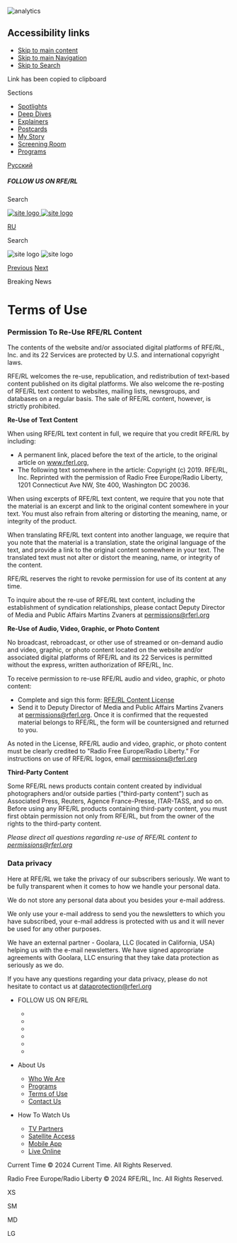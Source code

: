 ![analytics](https://ssc.currenttime.tv/b/ss/bbgprod,bbgentityrferl/1/G.4--NS/105848551?pageName=rfe-voa%3acten%3aw%3asection%20index%3aterms%20of%20use&c6=terms%20of%20use&v36=8.36.0.0.348&v6=D=c6&g=https%3a%2f%2fen.currenttime.tvterms-of-use&c1=D=g&v1=D=g&events=event1&c16=current%20time%20english&v16=D=c16&c5=terms-of-use2&v5=D=c5&ch=terms%20of%20use&c15=english&v15=D=c15&c4=index&v4=D=c4&v20=no&c17=web&v17=D=c17&mcorgid=518abc7455e462b97f000101%40adobeorg&server=en.currenttime.tv&pageType=D=c4&ns=bbg&v29=D=server&v25=rfe&v30=505&v105=D=User-Agent )

Accessibility links
-------------------

* [Skip to main content](#content)
* [Skip to main Navigation](#navigation)
* [Skip to Search](#txtHeaderSearch)

Link has been copied to clipboard

 Sections

* [Spotlights](https://en.currenttime.tv/spotlights "Spotlights")
* [Deep Dives](https://en.currenttime.tv/deepdives "Deep Dives")
* [Explainers](https://en.currenttime.tv/explainers "Explainers")
* [Postcards](https://en.currenttime.tv/postcards "Postcards")
* [My Story](https://en.currenttime.tv/mystory "My Story")
* [Screening Room](https://en.currenttime.tv/screening-room "Screening Room")
* [Programs](https://en.currenttime.tv/ct-programs "Programs")

[Русский](https://www.currenttime.tv/)

##### FOLLOW US ON RFE/RL

[](https://facebook.com/rferl "Follow us on Facebook")[](https://twitter.com/RFERL "Follow us on Twitter")[](https://www.youtube.com/watch?v=Xq2irstnPwE "Follow us on Youtube")[](https://www.instagram.com/rfe.rl/ "Follow us on Instagram")

Search 

 [![site logo](/Content/responsive/RFE/en-RU-TV/img/logo-compact.svg) ![site logo](/Content/responsive/RFE/en-RU-TV/img/logo.svg)](https://en.currenttime.tv/)

[RU](https://www.currenttime.tv/ "RU")[](https://en.currenttime.tv/spotlights "Spotlights")

Search 

![site logo](/Content/responsive/RFE/en-RU-TV/img/logo-print.gif) ![site logo](/Content/responsive/RFE/en-RU-TV/img/logo-print_color.png)

[Previous](# "Previous") [Next](# "Next")

 Breaking News

Terms of Use
============

### Permission To Re-Use RFE/RL Content

The contents of the website and/or associated digital platforms of RFE/RL, Inc. and its 22 Services are protected by U.S. and international copyright laws.

RFE/RL welcomes the re-use, republication, and redistribution of text-based content published on its digital platforms. We also welcome the re-posting of RFE/RL text content to websites, mailing lists, newsgroups, and databases on a regular basis. The sale of RFE/RL content, however, is strictly prohibited.

**Re-Use of Text Content**

When using RFE/RL text content in full, we require that you credit RFE/RL by including:

* A permanent link, placed before the text of the article, to the original article on www.rferl.org,
* The following text somewhere in the article: Copyright (c) 2019. RFE/RL, Inc. Reprinted with the permission of Radio Free Europe/Radio Liberty, 1201 Connecticut Ave NW, Ste 400, Washington DC 20036.

When using excerpts of RFE/RL text content, we require that you note that the material is an excerpt and link to the original content somewhere in your text. You must also refrain from altering or distorting the meaning, name, or integrity of the product.

When translating RFE/RL text content into another language, we require that you note that the material is a translation, state the original language of the text, and provide a link to the original content somewhere in your text. The translated text must not alter or distort the meaning, name, or integrity of the content.

RFE/RL reserves the right to revoke permission for use of its content at any time.

To inquire about the re-use of RFE/RL text content, including the establishment of syndication relationships, please contact Deputy Director of Media and Public Affairs Martins Zvaners at [permissions@rferl.org](mailto:permissions@rferl.org?subject=Permission%20to%20use%20text%20content%3A%20)

**Re-Use of Audio, Video, Graphic, or Photo Content**

No broadcast, rebroadcast, or other use of streamed or on-demand audio and video, graphic, or photo content located on the website and/or associated digital platforms of RFE/RL and its 22 Services is permitted without the express, written authorization of RFE/RL, Inc.

To receive permission to re-use RFE/RL audio and video, graphic, or photo content:

* Complete and sign this form: [RFE/RL Content License](https://docs.rferl.org/en-Press/2017/05/09/d5ebda66-2409-4221-ab98-b016d4db455e.docx)
* Send it to Deputy Director of Media and Public Affairs Martins Zvaners at [permissions@rferl.org](mailto:permissions@rferl.org?subject=Permission%20to%20use%20nultimedia%20content). Once it is confirmed that the requested material belongs to RFE/RL, the form will be countersigned and returned to you.

As noted in the License, RFE/RL audio and video, graphic, or photo content must be clearly credited to "Radio Free Europe/Radio Liberty.” For instructions on use of RFE/RL logos, email [permissions@rferl.org](mailto:permissions@rferl.org)

**Third-Party Content**

Some RFE/RL news products contain content created by individual photographers and/or outside parties ("third-party content") such as Associated Press, Reuters, Agence France-Presse, ITAR-TASS, and so on. Before using any RFE/RL products containing third-party content, you must first obtain permission not only from RFE/RL, but from the owner of the rights to the third-party content.

_Please direct all questions regarding re-use of RFE/RL content to [permissions@rferl.org](mailto:permissions@rferl.org?subject=Permission%20to%20use%20RFERL%20content:)_

### Data privacy​

Here at RFE/RL we take the privacy of our subscribers seriously. We want to be fully transparent when it comes to how we handle your personal data.

We do not store any personal data about you besides your e-mail address.

We only use your e-mail address to send you the newsletters to which you have subscribed, your e-mail address is protected with us and it will never be used for any other purposes.

We have an external partner - Goolara, LLC (located in California, USA) helping us with the e-mail newsletters. We have signed appropriate agreements with Goolara, LLC ensuring that they take data protection as seriously as we do.

If you have any questions regarding your data privacy, please do not hesitate to contact us at [dataprotection@rferl.org](mailto:dataprotection@rferl.org?subject=Data%20Privacy)

* FOLLOW US ON RFE/RL
    
    * [](https://facebook.com/rferl "Follow us on Facebook")
    * [](https://twitter.com/RFERL "Follow us on Twitter")
    * [](https://www.youtube.com/watch?v=Xq2irstnPwE "Follow us on Youtube")
    * [](https://www.instagram.com/rfe.rl/ "Follow us on Instagram")
    * [](https://en.currenttime.tv/rssfeeds "RSS")
    * [](https://en.currenttime.tv/podcasts "Podcast")
    
* About Us
    
    * [Who We Are](https://en.currenttime.tv/who-we-are "Who We Are")
    * [Programs](https://en.currenttime.tv/ct-programs "Programs")
    * [Terms of Use](https://en.currenttime.tv/terms-of-use "Terms of Use")
    * [Contact Us](https://en.currenttime.tv/contact-us "Contact Us")
    
* How To Watch Us
    
    * [TV Partners](https://en.currenttime.tv/tv-partners "TV Partners")
    * [Satellite Access](https://en.currenttime.tv/satellite-access "Satellite Access")
    * [Mobile App](https://en.currenttime.tv/mobile-app "Mobile App")
    * [Live Online](https://en.currenttime.tv/live-online "Live Online")
    

Current Time © 2024 Current Time. All Rights Reserved.  
  
Radio Free Europe/Radio Liberty © 2024 RFE/RL, Inc. All Rights Reserved.

XS

SM

MD

LG
